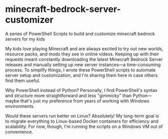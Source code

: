 # minecraft-bedrock-server-customizer
A series of PowerShell Scripts to build and customize minecraft bedrock servers for my kids

My kids love playing Minecraft and are always excited to try out new worlds, resource packs, and mods they see in online videos. Keeping up with their requests meant constantly downloading the latest Minecraft Bedrock Server releases and manually setting up new server instances—a time-consuming process. To simplify things, I wrote these PowerShell scripts to automate server setup and customization, and I'm sharing them here in case others find them useful.

Why PowerShell instead of Python? Personally, I find PowerShell's syntax and structure more straightforward and less "gimmicky" than Python—maybe that's just my preference from years of working with Windows environments.

Would these servers run better on Linux? Absolutely! My long-term goal is to migrate everything to Linux-based Docker containers for efficiency and scalability. For now, though, I'm running the scripts on a Windows VM out of convenience.
